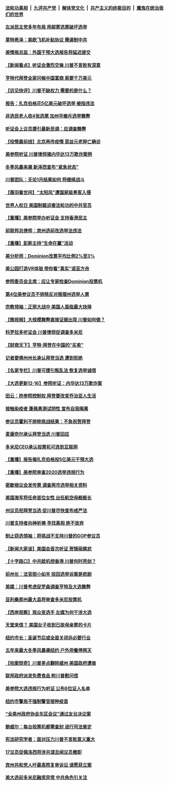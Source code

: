 ####  [法轮功真相](../../../../basic/blob/master/README.md?t=12171403) &nbsp;|&nbsp; [九评共产党](../../../../9ping.md/blob/master/README.md?t=12171403) &nbsp;|&nbsp; [解体党文化](../../../../jtdwh.md/blob/master/README.md?t=12171403)  &nbsp;|&nbsp; [共产主义的终极目的](../../../../gczydzjmd.md/blob/master/README.md?t=12171403) &nbsp;|&nbsp; [魔鬼在统治我们的世界](../../../../mgztzwmdsj.md/blob/master/README.md?t=12171403) 

#### [左派民主党多年布局 用邮寄选票破坏选举](../pages/nsc412/n12618058.md?t=12171403) 

#### [莱特希泽：美欧飞机补贴协议 需遏制中共](../pages/nsc412/n12626090.md?t=12171403) 

#### [美情报总监：外国干预大选报告将延迟提交](../pages/nsc412/n12626139.md?t=12171403) 

#### [【新闻看点】听证会激烈交锋 川普不言败有深意](../pages/nsc412/n12625906.md?t=12171403) 

#### [亨特代拜登全家问候中国富商 索要千万美元](../pages/nsc412/n12625998.md?t=12171403) 

#### [【远见快评】川普不缺权力 需要的是什么？](../pages/nsc412/n12625596.md?t=12171403) 

#### [报告：扎克伯格花5亿美元破坏选举 被指违法](../pages/nsc412/n12625987.md?t=12171403) 

#### [非选民老人收4张选票 加州华裔斥选举舞弊](../pages/nsc412/n12625909.md?t=12171403) 

#### [听证会上议员援引最新民调：应调查舞弊](../pages/nsc412/n12625960.md?t=12171403) 

#### [【役情最前线】北京再传疫情 蓝丝元老猝亡确诊](../pages/nsc412/n12625648.md?t=12171403) 

#### [美参院听证 川普律师揭内华达13万欺诈案例](../pages/nsc412/n12625887.md?t=12171403) 

#### [冬季风暴来袭  新泽西宣布“紧急状态”](../pages/nsc412/n12625788.md?t=12171403) 

#### [川普团队：无论1月结果如何 将继续战斗](../pages/nsc412/n12625607.md?t=12171403) 

#### [【薇羽看世间】“太阳风”遭国家级黑客入侵](../pages/nsc412/n12625739.md?t=12171403) 

#### [世界人权日 美国制裁迫害法轮功的中共官员](../pages/nsc412/n12624604.md?t=12171403) 

#### [【重播】美参院举办听证会 支持香港民主](../pages/nsc412/n12625639.md?t=12171403) 

#### [前联邦总律师：宾州选前改选举法违法](../pages/nsc412/n12625550.md?t=12171403) 

#### [【重播】彭斯主持“生命在赢”活动](../pages/nsc412/n12625609.md?t=12171403) 

#### [美分析师：Dominion改票平均比例2%至3%](../pages/nsc412/n12625584.md?t=12171403) 

#### [美公园打造VR体验 带你看“真实”诺亚方舟](../pages/nsc412/n12624096.md?t=12171403) 

#### [参院委员会主席：应让专家检查Dominion投票机](../pages/nsc412/n12625597.md?t=12171403) 

#### [第4位美参议员不排除反对摇摆州选举人票](../pages/nsc412/n12625426.md?t=12171403) 

#### [宗教领袖：正邪大战中 美国人面临最大抉择](../pages/nsc412/n12625479.md?t=12171403) 

#### [【微视频】大规模舞弊直接证据出现 川普如何做？](../pages/nsc412/n12625020.md?t=12171403) 

#### [科罗拉多听证会 川普律师促调查多米尼](../pages/nsc412/n12625471.md?t=12171403) 

#### [【财商天下】亨特‧拜登在中国的“买卖”](../pages/nsc412/n12625460.md?t=12171403) 

#### [记者要佛州州长承认拜登当选 遭到拒绝](../pages/nsc412/n12625430.md?t=12171403) 

#### [【名家专栏】川普可援引叛乱法 恢复选举诚信](../pages/nsc412/n12619795.md?t=12171403) 

#### [【大选更新12·16】参院听证：内华达13万欺诈案](../pages/nsc412/n12624493.md?t=12171403) 

#### [田云：抢参院控制权 拜登要改变乔治亚人生活](../pages/nsc412/n12624552.md?t=12171403) 

#### [接触染疫者 蓬佩奥测试阴性 宣布自我隔离](../pages/nsc412/n12625444.md?t=12171403) 

#### [参议员霍利不排除挑战结果：不急祝贺拜登](../pages/nsc412/n12625186.md?t=12171403) 

#### [麦康奈尔承认拜登当选 川普回应](../pages/nsc412/n12625371.md?t=12171403) 

#### [多米尼CEO承认投票机可连到互联网](../pages/nsc412/n12625263.md?t=12171403) 

#### [【重播】报告揭扎克伯格投5亿美元干预大选](../pages/nsc412/n12625201.md?t=12171403) 

#### [【重播】美参院审查2020选举违规行为](../pages/nsc412/n12623093.md?t=12171403) 

#### [密歇根议会发传票 调查两市选举相关资料](../pages/nsc412/n12625229.md?t=12171403) 

#### [美国海军将任命首位女性 出任航空母舰舰长](../pages/nsc412/n12624906.md?t=12171403) 

#### [州议员拒拜登当选 促川普尽快宣布戒严法](../pages/nsc412/n12625178.md?t=12171403) 

#### [川普支持者向神祈祷 寻找真相 绝不放弃](../pages/nsc412/n12624908.md?t=12171403) 

#### [制止窃选领袖：将挑战不支持川普的GOP参议员](../pages/nsc412/n12625183.md?t=12171403) 

#### [【新闻大家谈】美国会首次听证 贺锦丽尴尬](../pages/nsc412/n12623847.md?t=12171403) 

#### [【十字路口】中共趁机控香港 川普何时亮剑？](../pages/nsc412/n12623609.md?t=12171403) 

#### [前州长：法官胆小如羊 驳回选举诉案是悲剧](../pages/nsc412/n12624690.md?t=12171403) 

#### [美媒：川普考虑促罗森调查亨特及大选舞弊](../pages/nsc412/n12624432.md?t=12171403) 

#### [亚利桑那州最大县将审查多米尼投票机](../pages/nsc412/n12624256.md?t=12171403) 

#### [【西岸观察】观众变选手 左媒为何干涉大选](../pages/nsc412/n12624253.md?t=12171403) 

#### [天堂来信？ 美国女子收到已故母亲寄的卡片](../pages/nsc412/n12623916.md?t=12171403) 

#### [纽约市长：圣诞节后或全面关闭非必要行业](../pages/nsc412/n12624020.md?t=12171403) 

#### [五年来最大冬季风暴袭纽约  户外用餐停两天](../pages/nsc412/n12624032.md?t=12171403) 

#### [【拍案惊奇】川普差点翻转威州 美国政府遭骇](../pages/nsc412/n12623864.md?t=12171403) 

#### [联邦政府派发免费食品  附川普慰问信](../pages/nsc412/n12624023.md?t=12171403) 

#### [美参院大选违规行为听证 公布6位证人名单](../pages/nsc412/n12623643.md?t=12171403) 

#### [纽约市警局不强制警官接种疫苗](../pages/nsc412/n12624040.md?t=12171403) 

#### [“全美州政府协会东区会议”通过友台决议案](../pages/nsc412/n12623212.md?t=12171403) 

#### [鲍威尔：每台投票机都需查封 进行司法鉴定](../pages/nsc412/n12623664.md?t=12171403) 

#### [宪法研究学者：面对压力川普不言败意义重大](../pages/nsc412/n12623653.md?t=12171403) 

#### [17议员促佩洛西将涉共谍丑闻议员撤职](../pages/nsc412/n12623722.md?t=12171403) 

#### [宾州共和党人吁最高院复审诉讼 请愿获立案](../pages/nsc412/n12623789.md?t=12171403) 

#### [美大选前多米尼融资异常 中共角色引关注](../pages/nsc412/n12623715.md?t=12171403) 

